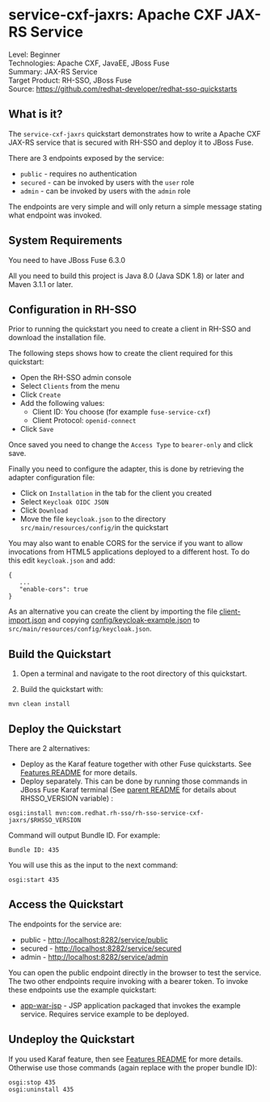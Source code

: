 service-cxf-jaxrs: Apache CXF JAX-RS Service
============================================

Level: Beginner  
Technologies: Apache CXF, JavaEE, JBoss Fuse  
Summary: JAX-RS Service  
Target Product: RH-SSO, JBoss Fuse  
Source: <https://github.com/redhat-developer/redhat-sso-quickstarts>  


What is it?
-----------

The `service-cxf-jaxrs` quickstart demonstrates how to write a Apache CXF JAX-RS service that is secured with RH-SSO and deploy
it to JBoss Fuse.

There are 3 endpoints exposed by the service:

* `public` - requires no authentication
* `secured` - can be invoked by users with the `user` role
* `admin` - can be invoked by users with the `admin` role

The endpoints are very simple and will only return a simple message stating what endpoint was invoked.


System Requirements
-------------------

You need to have JBoss Fuse 6.3.0

All you need to build this project is Java 8.0 (Java SDK 1.8) or later and Maven 3.1.1 or later.


Configuration in RH-SSO
-----------------------

Prior to running the quickstart you need to create a client in RH-SSO and download the installation file.

The following steps shows how to create the client required for this quickstart:

* Open the RH-SSO admin console
* Select `Clients` from the menu
* Click `Create`
* Add the following values:
  * Client ID: You choose (for example `fuse-service-cxf`)
  * Client Protocol: `openid-connect`
* Click `Save`

Once saved you need to change the `Access Type` to `bearer-only` and click save.

Finally you need to configure the adapter, this is done by retrieving the adapter configuration file:

* Click on `Installation` in the tab for the client you created
* Select `Keycloak OIDC JSON`
* Click `Download`
* Move the file `keycloak.json` to the directory `src/main/resources/config/`in the quickstart

You may also want to enable CORS for the service if you want to allow invocations from HTML5 applications deployed to a
different host. To do this edit `keycloak.json` and add:

````
{
   ...
   "enable-cors": true
}
````

As an alternative you can create the client by importing the file [client-import.json](config/client-import.json) and
copying [config/keycloak-example.json](config/keycloak-example.json) to `src/main/resources/config/keycloak.json`.

Build the Quickstart
--------------------

1. Open a terminal and navigate to the root directory of this quickstart.

2. Build the quickstart with:
````
mvn clean install
````

Deploy the Quickstart
---------------------
There are 2 alternatives:
- Deploy as the Karaf feature together with other Fuse quickstarts. See [Features README](../features/README.md) for more details.
- Deploy separately. This can be done by running those commands in JBoss Fuse Karaf terminal (See [parent README](../README.md) for details about RHSSO_VERSION variable) :

````
osgi:install mvn:com.redhat.rh-sso/rh-sso-service-cxf-jaxrs/$RHSSO_VERSION
````
Command will output Bundle ID. For example:
````
Bundle ID: 435
````
You will use this as the input to the next command:
````
osgi:start 435
````

Access the Quickstart
---------------------

The endpoints for the service are:

* public - <http://localhost:8282/service/public>
* secured - <http://localhost:8282/service/secured>
* admin - <http://localhost:8282/service/admin>

You can open the public endpoint directly in the browser to test the service. The two other endpoints require
invoking with a bearer token. To invoke these endpoints use the example quickstart:

* [app-war-jsp](../app-war/README.md) - JSP application packaged that invokes the example service. Requires service example to be deployed.


Undeploy the Quickstart
-----------------------
If you used Karaf feature, then see [Features README](../features/README.md) for more details. Otherwise use those commands (again replace 
with the proper bundle ID):
````
osgi:stop 435
osgi:uninstall 435
````

